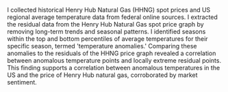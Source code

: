 I collected historical Henry Hub Natural Gas (HHNG) spot prices and US regional average temperature data from federal online sources. I extracted the residual data from the Henry Hub Natural Gas spot price graph by removing long-term trends and seasonal patterns. I identified seasons within the top and bottom percentiles of average temperatures for their specific season, termed 'temperature anomalies.' Comparing these anomalies to the residuals of the HHNG price graph revealed a correlation between anomalous temperature points and locally extreme residual points. This finding supports a correlation between anomalous temperatures in the US and the price of Henry Hub natural gas, corroborated by market sentiment.
